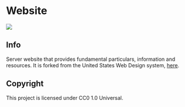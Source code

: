 # Website
![](https://img.shields.io/github/issues/novelmc/website.svg?style=for-the-badge&logo=github)
## Info
Server website that provides fundamental particulars, information and resources. It is forked from the United States Web Design system, [here](https://designsystem.digital.gov/).

## Copyright
This project is licensed under CC0 1.0 Universal.
